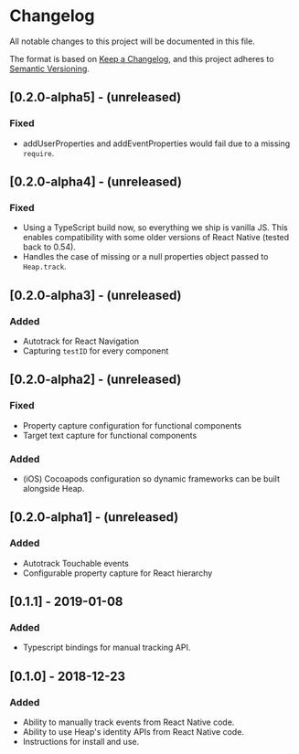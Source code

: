# Changelog

All notable changes to this project will be documented in this file.

The format is based on [Keep a Changelog](https://keepachangelog.com/en/1.0.0/),
and this project adheres to [Semantic Versioning](https://semver.org/spec/v2.0.0.html).

## [0.2.0-alpha5] - (unreleased)

### Fixed

- addUserProperties and addEventProperties would fail due to a missing `require`.

## [0.2.0-alpha4] - (unreleased)

### Fixed

- Using a TypeScript build now, so everything we ship is vanilla JS. This enables compatibility with some older versions of React Native (tested back to 0.54).
- Handles the case of missing or a null properties object passed to `Heap.track`.

## [0.2.0-alpha3] - (unreleased)

### Added

- Autotrack for React Navigation
- Capturing `testID` for every component

## [0.2.0-alpha2] - (unreleased)

### Fixed

- Property capture configuration for functional components
- Target text capture for functional components

### Added

- (iOS) Cocoapods configuration so dynamic frameworks can be built alongside Heap.

## [0.2.0-alpha1] - (unreleased)

### Added

- Autotrack Touchable events
- Configurable property capture for React hierarchy

## [0.1.1] - 2019-01-08

### Added

- Typescript bindings for manual tracking API.

## [0.1.0] - 2018-12-23

### Added

- Ability to manually track events from React Native code.
- Ability to use Heap's identity APIs from React Native code.
- Instructions for install and use.
